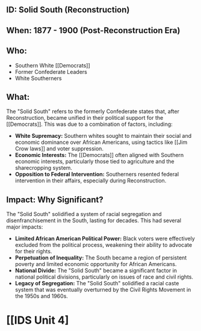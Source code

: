 ## ID: Solid South (Reconstruction)

## When: 1877 - 1900 (Post-Reconstruction Era)

## Who: 
* Southern White [[Democrats]] 
* Former Confederate Leaders 
* White Southerners 

## What: 
The "Solid South" refers to the formerly Confederate states that, after Reconstruction, became unified in their political support for the [[Democrats]].  This was due to a combination of factors, including: 
* **White Supremacy:**  Southern whites sought to maintain their social and economic dominance over African Americans, using tactics like [[Jim Crow laws]] and voter suppression.
* **Economic Interests:** The [[Democrats]] often aligned with Southern economic interests, particularly those tied to agriculture and the sharecropping system.
* **Opposition to Federal Intervention:** Southerners resented federal intervention in their affairs, especially during Reconstruction.

## Impact: Why Significant? 
The "Solid South" solidified a system of racial segregation and disenfranchisement in the South, lasting for decades. This had several major impacts:
* **Limited African American Political Power:**  Black voters were effectively excluded from the political process, weakening their ability to advocate for their rights.
* **Perpetuation of Inequality:**  The South became a region of persistent poverty and limited economic opportunity for African Americans.
* **National Divide:** The "Solid South" became a significant factor in national political divisions, particularly on issues of race and civil rights. 
* **Legacy of Segregation:**  The "Solid South" solidified a racial caste system that was eventually overturned by the Civil Rights Movement in the 1950s and 1960s. 

# [[IDS Unit 4]